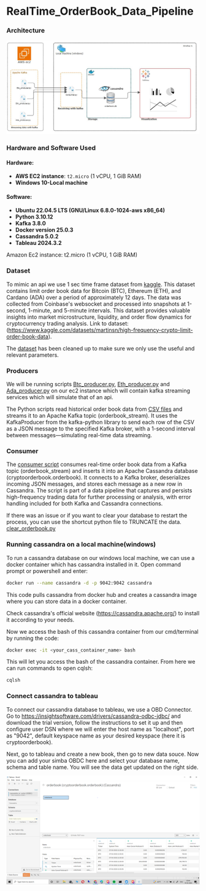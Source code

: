 # RealTime_OrderBook_Data_Pipeline
### Architecture 
![Architecture](images/Archit.JPG)


### Hardware and Software Used

#### Hardware:
- **AWS EC2 instance**: `t2.micro` (1 vCPU, 1 GiB RAM)
- **Windows 10-Local machine**

#### Software:
- **Ubuntu 22.04.5 LTS (GNU/Linux 6.8.0-1024-aws x86_64)**
- **Python 3.10.12**
- **Kafka 3.8.0**
- **Docker version 25.0.3**
- **Cassandra 5.0.2**
- **Tableau 2024.3.2**

Amazon Ec2 instance: t2.micro (1 vCPU, 1 GiB RAM)

### Dataset
To mimic an api we use 1 sec time frame dataset from [kaggle](https://www.kaggle.com/datasets/martinsn/high-frequency-crypto-limit-order-book-data).
This dataset contains limit order book data for Bitcoin (BTC), Ethereum (ETH), and Cardano (ADA) over a period of approximately 12 days. The data was collected from Coinbase's websocket and processed into snapshots at 1-second, 1-minute, and 5-minute intervals. This dataset provides valuable insights into market microstructure, liquidity, and order flow dynamics for cryptocurrency trading analysis.
Link to dataset: (https://www.kaggle.com/datasets/martinsn/high-frequency-crypto-limit-order-book-data).

The [dataset](Data) has been cleaned up to make sure we only use the useful and relevant parameters.   

### Producers
We will be running scripts [Btc_producer.py](Code/Btc_producer.py), [Eth_producer.py](Code/Eth_producer.py) and [Ada_producer.py](Code/Ada_producer.py) on our ec2 instance which will contain kafka streaming services which will simulate that of an api.

The Python scripts read historical order book data from [CSV files](Data) and streams it to an Apache Kafka topic (orderbook_stream). It uses the KafkaProducer from the kafka-python library to send each row of the CSV as a JSON message to the specified Kafka broker, with a 1-second interval between messages—simulating real-time data streaming.

### Consumer
The [consumer script](Code/consumer.py) consumes real-time order book data from a Kafka topic (orderbook_stream) and inserts it into an Apache Cassandra database (cryptoorderbook.orderbook). It connects to a Kafka broker, deserializes incoming JSON messages, and stores each message as a new row in Cassandra. The script is part of a data pipeline that captures and persists high-frequency trading data for further processing or analysis, with error handling included for both Kafka and Cassandra connections.

If there was an issue or if you want to clear your database to restart the process, you can use the shortcut python file to TRUNCATE the data. [clear_orderbook.py](Code/clear_orderbook.py)

### Running cassandra on a local machine(windows)
To run a cassandra database on our windows local machine, we can use a docker container which has cassandra installed in it. Open command prompt or powershell and enter:

```bash
docker run --name cassandra -d -p 9042:9042 cassandra
```
This code pulls cassandra from docker hub and creates a cassandra image where you can store data in a docker container.

Check cassandra's official website (https://cassandra.apache.org/) to install it according to your needs.

Now we access the bash of this cassandra container from our cmd/terminal by running the code:
```bash
docker exec -it <your_cass_container_name> bash
```
This will let you access the bash of the cassandra container. From here we can run commands to open cqlsh:

```bash
cqlsh
```

### Connect cassandra to tableau
To connect our cassandra database to tableau, we use a OBD Connector. Go to https://insightsoftware.com/drivers/cassandra-odbc-jdbc/ and download the trial version, follow the instructions to set it up and
then configure user DSN where we will enter the host name as "localhost", port as "9042", default keyspace name as your desired keyspace (here it is cryptoorderbook).

Next, go to tableau and create a new book, then go to new data souce. Now you can add your simba OBDC here and select your database name, schema and table name. You will see the data get updated on the right side.

![dbsource](images/database_connection_pic.PNG)

